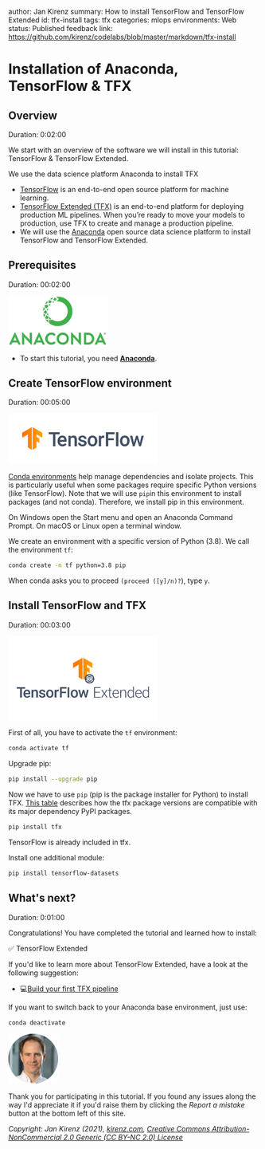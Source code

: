 author: Jan Kirenz
summary: How to install TensorFlow and TensorFlow Extended
id: tfx-install
tags: tfx
categories: mlops
environments: Web
status: Published
feedback link: https://github.com/kirenz/codelabs/blob/master/markdown/tfx-install

# Installation of Anaconda, TensorFlow & TFX

<!-- ------------------------ -->
## Overview
Duration: 0:02:00

We start with an overview of the software we will install in this tutorial: TensorFlow & TensorFlow Extended.

<aside class="positive">
We use the data science platform Anaconda to install TFX
</aside>

- [TensorFlow](https://www.tensorflow.org/) is an end-to-end open source platform for machine learning.
- [TensorFlow Extended (TFX)](https://www.tensorflow.org/tfx) is an end-to-end platform for deploying production ML pipelines. When you’re ready to move your models to production, use TFX to create and manage a production pipeline.
- We will use the [Anaconda](https://www.anaconda.com/) open source data science platform to install TensorFlow and TensorFlow Extended. 

<!-- ------------------------ -->
## Prerequisites

Duration: 00:02:00

<img src="img/anaconda-logo.png" alt="Anaconda logo" width="200">  

- To start this tutorial, you need [**Anaconda**](https://kirenz.github.io/python-basics/docs/programming-toolkit.html#anaconda). 

<!-- ------------------------ -->
## Create TensorFlow environment
Duration: 00:05:00

<img src="img/tf-logo.png" alt="TensorFlow logo" width="300">  

[Conda environments](https://conda.io/projects/conda/en/latest/user-guide/tasks/manage-environments.html#creating-an-environment-with-commands
) help manage dependencies and isolate projects. This is particularly useful when some packages require specific Python versions (like TensorFlow). Note that we will use `pip`in this environment to install packages (and not conda). Therefore, we install pip in this environment.

On Windows open the Start menu and open an Anaconda Command Prompt. On macOS or Linux open a terminal window.

We create an environment with a specific version of Python (3.8). We call the environment ``tf``:

```bash
conda create -n tf python=3.8 pip
```

When conda asks you to proceed ``(proceed ([y]/n)?``), type ``y``.


<!-- ------------------------ -->
## Install TensorFlow and TFX
Duration: 00:03:00

<img src="img/tfx-logo.png" alt="TensorFlow Extended logo" width="300">  

First of all, you have to activate the `tf` environment:

```bash
conda activate tf
```

Upgrade pip:

```bash
pip install --upgrade pip
```

Now we have to use `pip` (pip is the package installer for Python) to install TFX. [This table](https://pypi.org/project/tfx/) describes how the tfx package versions are compatible with its major dependency PyPI packages. 

```bash
pip install tfx
```

TensorFlow is already included in tfx.

Install one additional module:

```bash
pip install tensorflow-datasets
```

<!-- ------------------------ -->
## What's next?
Duration: 0:01:00

Congratulations! You have completed the tutorial and learned how to install:

✅ TensorFlow Extended  

If you'd like to learn more about TensorFlow Extended, have a look at the following suggestion:

- 💻[Build your first TFX pipeline](https://kirenz.github.io/codelabs/codelabs/tfx-pipeline)

If you want to switch back to your Anaconda base environment, just use:

```bash
conda deactivate
```

<img src="img/Jan.png" alt="Jan Kirenz" width="100">

Thank you for participating in this tutorial. If you found any issues along the way I'd appreciate it if you'd raise them by clicking the *Report a mistake* button at the bottom left of this site.

*Copyright: Jan Kirenz (2021), [kirenz.com](https://www.kirenz.com), [Creative Commons Attribution-NonCommercial 2.0 Generic (CC BY-NC 2.0) License](https://creativecommons.org/licenses/by-nc/2.0/)*
